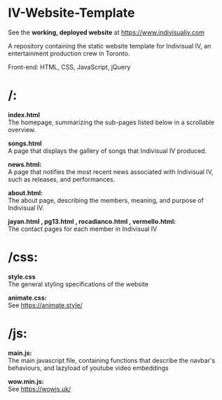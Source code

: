 # IV-Website-Template
See the **working, deployed website** at https://www.indivisualiv.com

A repository containing the static website template for Indivisual IV, an entertainment production crew in Toronto.

Front-end: HTML, CSS, JavaScript, jQuery

# /:

**index.html**  
The homepage, summarizing the sub-pages listed below in a scrollable overview.

**songs.html**  
A page that displays the gallery of songs that Indivisual IV produced.

**news.html:**  
A page that notifies the most recent news associated with Indivisual IV, such as releases, and performances.

**about.html:**  
The about page, describing the members, meaning, and purpose of Indivisual IV.

**jayan.html , pg13.html , rocadianco.html , vermello.html:**  
The contact pages for each member in Indivisual IV

# /css:

**style.css**  
The general styling specifications of the website

**animate.css:**  
See https://animate.style/

# /js:

**main.js:**  
The main javascript file, containing functions that describe the navbar's behaviours, and lazyload of youtube video embeddings

**wow.min.js:**  
See https://wowjs.uk/
